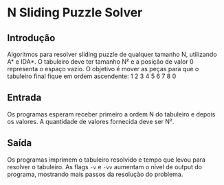 # N Sliding Puzzle Solver

## Introdução

Algoritmos para resolver sliding puzzle de qualquer tamanho N, utilizando A\* e IDA\*.
O tabuleiro deve ter tamanho N² e a posição de valor 0 representa o espaço vazio. O objetivo é mover as peças para que o tabuleiro final fique em ordem ascendente:
1 2 3
4 5 6
7 8 0

## Entrada

Os programas esperam receber primeiro a ordem N do tabuleiro e depois os valores. A quantidade de valores fornecida deve ser N².

## Saída

Os programas imprimem o tabuleiro resolvido e tempo que levou para resolver o tabuleiro.
As flags `-v` e `-vv` aumentam o nível de output do programa, mostrando mais passos da resolução do problema.


